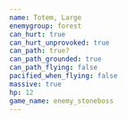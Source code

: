 ```yaml
---
name: Totem, Large
enemygroup: forest
can_hurt: true
can_hurt_unprovoked: true
can_path: true?
can_path_grounded: true
can_path_flying: false
pacified_when_flying: false
massive: true
hp: 12
game_name: enemy_stoneboss
---
```

